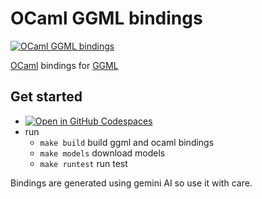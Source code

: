 # OCaml GGML bindings

[![OCaml GGML bindings](https://github.com/TheCBaH/ocaml-ggml/actions/workflows/build.yml/badge.svg?branch=main)](https://github.com/TheCBaH/ocaml-ggml/actions/workflows/build.yml)

[OCaml](https://ocaml.org/) bindings for [GGML](https://github.com/ggerganov/ggml)

## Get started
* [![Open in GitHub Codespaces](https://github.com/codespaces/badge.svg)](https://github.com/codespaces/new?hide_repo_select=true&ref=main&repo=965378964)
* run
  * `make build` build ggml and ocaml bindings
  * `make models` download models
  * `make runtest` run test

Bindings are generated using gemini AI so use it with care.

